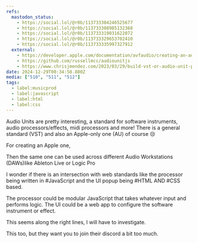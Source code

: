 ```yaml
---
refs:
  mastodon_status:
    - https://social.lol/@r0b/113733304246525677
    - https://social.lol/@r0b/113733308985132368
    - https://social.lol/@r0b/113733319031622072
    - https://social.lol/@r0b/113733329653702410
    - https://social.lol/@r0b/113733335997327912
  external:
    - https://developer.apple.com/documentation/avfaudio/creating-an-audio-unit-extension
    - https://github.com/russellmcc/audiounitjs
    - https://www.chrisjmendez.com/2023/03/29/build-vst-or-audio-unit-plugin-using-javascript-basic/
date: 2024-12-29T00:34:58.880Z
media: ["510", "511", "512"]
tags:
  - label:musicprod
  - label:javascript
  - label:html
  - label:css
---
```


Audio Units are pretty interesting, a standard for software instruments, audio processors/effects, midi processors and more! There is a general standard (VST) and also an Apple-only one (AU) of course 😒

For creating an Apple one,

Then the same one can be used across different Audio Workstations (DAWs)like Ableton Live or Logic Pro

I wonder if there is an intersection with web standards like the processor being written in #JavaScript and the UI popup being #HTML AND #CSS based.

The processor could be modular JavaScript that takes whatever input and performs logic. The UI could be a web app to configure the software instrument or effect.

This seems along the right lines, I will have to investigate.

This too, but they want you to join their discord a bit too much.
